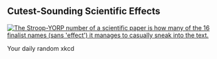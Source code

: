 ## Cutest-Sounding Scientific Effects
[![The Stroop-YORP number of a scientific paper is how many of the 16 finalist names (sans 'effect') it manages to casually sneak into the text.](https://imgs.xkcd.com/comics/cutest_sounding_scientific_effects.png)](https://xkcd.com/2611/ "The Stroop-YORP number of a scientific paper is how many of the 16 finalist names (sans 'effect') it manages to casually sneak into the text.")

Your daily random xkcd
